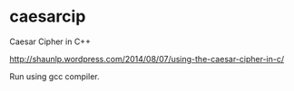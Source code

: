 caesarcip
=========

Caesar Cipher in C++

http://shaunlp.wordpress.com/2014/08/07/using-the-caesar-cipher-in-c/

Run using gcc compiler. 
